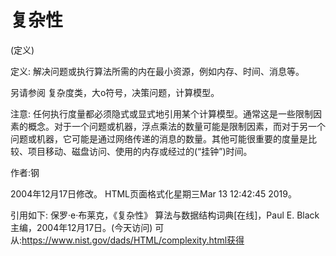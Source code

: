 # 复杂性


(定义)



定义:
解决问题或执行算法所需的内在最小资源，例如内存、时间、消息等。



另请参阅
复杂度类，大o符号，决策问题，计算模型。



注意:
任何执行度量都必须隐式或显式地引用某个计算模型。通常这是一些限制因素的概念。对于一个问题或机器，浮点乘法的数量可能是限制因素，而对于另一个问题或机器，它可能是通过网络传递的消息的数量。其他可能很重要的度量是比较、项目移动、磁盘访问、使用的内存或经过的(“挂钟”)时间。


作者:钢







2004年12月17日修改。
HTML页面格式化星期三Mar 13 12:42:45 2019。



引用如下:
保罗·e·布莱克，《复杂性》
算法与数据结构词典[在线]，Paul E. Black主编，2004年12月17日。(今天访问)
可从:https://www.nist.gov/dads/HTML/complexity.html获得